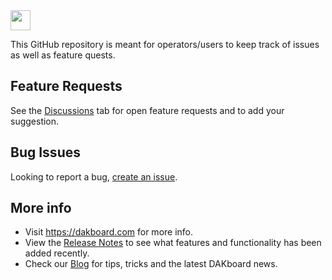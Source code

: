 <img src="https://verticalprinters.com/wp-content/uploads/2022/11/wallPen-North-America-Logo-BLACK-1.png" style="height: 32px;">

This GitHub repository is meant for operators/users to keep track of issues as well as feature quests.

## Feature Requests
See the <a href="https://github.com/Kyle-EIW/WallPen/discussions/new?category=ideas">Discussions</a> tab for open feature requests and to add your suggestion.

## Bug Issues
Looking to report a bug, <a href="https://github.com/Kyle-EIW/WallPen/issues/new">create an issue</a>.

## More info
- Visit <a href="https://dakboard.com">https://dakboard.com</a> for more info.  
- View the <a href="https://github.com/dakboard/Cloud-Platform/releases/">Release Notes</a> to see what features and functionality has been added recently.  
- Check our <a href="https://blog.dakboard.com">Blog</a> for tips, tricks and the latest DAKboard news.
